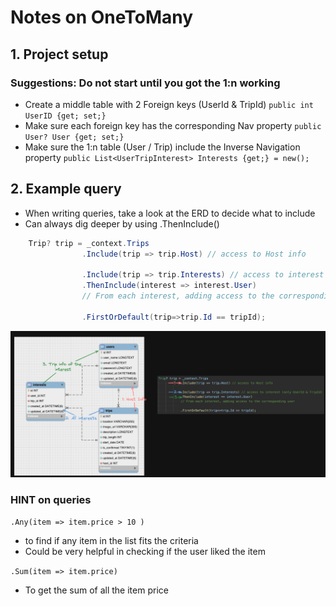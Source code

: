 # Notes on OneToMany

## 1. Project setup
### Suggestions: Do not start until you got the 1:n working

- Create a middle table with 2 Foreign keys (UserId & TripId)
  ``` public int UserID {get; set;} ```
- Make sure each foreign key has the corresponding Nav property 
  ``` public User? User {get; set;} ```
- Make sure the 1:n table (User / Trip) include the Inverse Navigation property
  ``` public List<UserTripInterest> Interests {get;} = new(); ```

## 2. Example query
- When writing queries, take a look at the ERD to decide what to include
- Can always dig deeper by using .ThenInclude()
```cs
    Trip? trip = _context.Trips
                .Include(trip => trip.Host) // access to Host info

                .Include(trip => trip.Interests) // access to interest (only UserId & TripId)
                .ThenInclude(interest => interest.User) 
                // From each interest, adding access to the corresponding user

                .FirstOrDefault(trip=>trip.Id == tripId);
```
![alt text](image-1.png)

### HINT on queries
```.Any(item => item.price > 10 )``` 
  - to find if any item in the list fits the criteria 
  - Could be very helpful in checking if the user liked the item
  
``` .Sum(item => item.price) ```
  - To get the sum of all the item price
